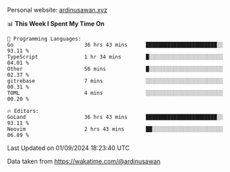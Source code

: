Personal website: [ardinusawan.xyz](https://ardinusawan.xyz)

<!--START_SECTION:waka-->
📊 **This Week I Spent My Time On** 

```text
💬 Programming Languages: 
Go                       36 hrs 43 mins      ███████████████████████░░   93.11 % 
TypeScript               1 hr 34 mins        █░░░░░░░░░░░░░░░░░░░░░░░░   04.01 % 
Other                    56 mins             █░░░░░░░░░░░░░░░░░░░░░░░░   02.37 % 
gitrebase                7 mins              ░░░░░░░░░░░░░░░░░░░░░░░░░   00.31 % 
TOML                     4 mins              ░░░░░░░░░░░░░░░░░░░░░░░░░   00.20 % 

🔥 Editors: 
GoLand                   36 hrs 43 mins      ███████████████████████░░   93.11 % 
Neovim                   2 hrs 43 mins       ██░░░░░░░░░░░░░░░░░░░░░░░   06.89 % 
```


 Last Updated on 01/09/2024 18:23:40 UTC
<!--END_SECTION:waka-->
Data taken from https://wakatime.com/@ardinusawan
